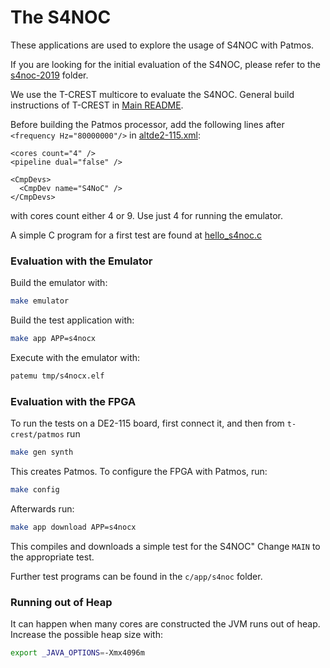 # The S4NOC

These applications are used to explore the usage of S4NOC with Patmos.

If you are looking for the initial evaluation of the S4NOC, please refer to the [s4noc-2019](../s4noc-2019/README.md) folder.

We use the T-CREST multicore to evaluate the S4NOC.
General build instructions of T-CREST in [Main README](../../../README.md).

Before building the Patmos processor, add the following lines after `<frequency Hz="80000000"/>` in 
[altde2-115.xml](../../../hardware/config/altde2-115.xml):
```
<cores count="4" />
<pipeline dual="false" />

<CmpDevs>
  <CmpDev name="S4NoC" />
</CmpDevs>
```

with cores count either 4 or 9. Use just 4 for running the emulator.

A simple C program for a first test are found at 
[hello_s4noc.c](hello_s4noc.c)

### Evaluation with the Emulator

Build the emulator with:
```bash
make emulator
```
Build the test application with:
```bash
make app APP=s4nocx
```

Execute with the emulator with:
```bash
patemu tmp/s4nocx.elf
```

### Evaluation with the FPGA

To run the tests on a DE2-115 board, first connect it, 
and then from `t-crest/patmos` run 
```bash
make gen synth
```
This creates Patmos. To configure the FPGA with Patmos, run:
```bash
make config
```
Afterwards run:
```bash
make app download APP=s4nocx 
```
This compiles and downloads a simple test for the S4NOC"
Change `MAIN` to the appropriate test.

Further test programs can be found in the ```c/app/s4noc``` folder.


### Running out of Heap

It can happen when many cores are constructed the JVM runs out of heap.
Increase the possible heap size with:
```bash
export _JAVA_OPTIONS=-Xmx4096m
```
